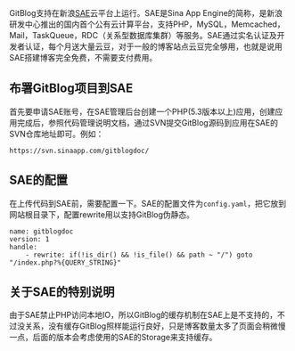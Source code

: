 <!--
author: jockchou
date: 2015-07-21
title: 在新浪SAE上运行GitBlog
tags: GitBlog
category: GitBlog
status: draft
summary: GitBlog支持在新浪SAE云平台上运行。SAE是Sina App Engine的简称，是新浪研发中心推出的国内首个公有云计算平台，支持PHP，MySQL，Memcached，Mail，TaskQueue，RDC（关系型数据库集群）等服务。SAE通过实名认证及开发者认证，每个月送大量云豆，对于一般的博客站点云豆完全够用，也就是说用SAE搭建博客完全免费，不需要支付费用。
-->

GitBlog支持在新浪[SAE](http://sae.sina.com.cn)云平台上运行。SAE是Sina App Engine的简称，是新浪研发中心推出的国内首个公有云计算平台，支持PHP，MySQL，Memcached，Mail，TaskQueue，RDC（关系型数据库集群）等服务。SAE通过实名认证及开发者认证，每个月送大量云豆，对于一般的博客站点云豆完全够用，也就是说用SAE搭建博客完全免费，不需要支付费用。

## 布署GitBlog项目到SAE ##

首先要申请SAE账号，在SAE管理后台创建一个PHP(5.3版本以上)应用，创建应用完成后，参照代码管理说明文档，通过SVN提交GitBlog源码到应用在SAE的SVN仓库地址即可。例如：

```
https://svn.sinaapp.com/gitblogdoc/
```

## SAE的配置 ##
在上传代码到SAE前，需要配置一下。SAE的配置文件为`config.yaml`，把它放到网站根目录下，配置rewrite用以支持GitBlog伪静态。

```
name: gitblogdoc
version: 1
handle:
    - rewrite: if(!is_dir() && !is_file() && path ~ "/") goto "/index.php?%{QUERY_STRING}"
```

## 关于SAE的特别说明 ##

由于SAE禁止PHP访问本地IO，所以GitBlog的缓存机制在SAE上是不支持的，不过没关系，没有缓存GitBlog照样能运行良好，只是博客数量太多了页面会稍微慢一点，后面的版本会考虑使用的SAE的Storage来支持缓存。


